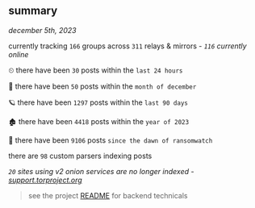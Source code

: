 
## summary
_december 5th, 2023_

currently tracking `166` groups across `311` relays & mirrors - _`116` currently online_

⏲ there have been `30` posts within the `last 24 hours`

🦈 there have been `50` posts within the `month of december`

🪐 there have been `1297` posts within the `last 90 days`

🏚 there have been `4418` posts within the `year of 2023`

🦕 there have been `9106` posts `since the dawn of ransomwatch`

there are `98` custom parsers indexing posts

_`20` sites using v2 onion services are no longer indexed - [support.torproject.org](https://support.torproject.org/onionservices/v2-deprecation/)_

> see the project [README](https://github.com/joshhighet/ransomwatch#ransomwatch--) for backend technicals
